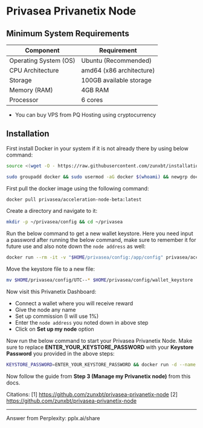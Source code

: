 # Privasea Privanetix Node

## Minimum System Requirements

| Component | Requirement |
|-----------|------------|
| Operating System (OS) | Ubuntu (Recommended) |
| CPU Architecture | amd64 (x86 architecture) |
| Storage | 100GB available storage |
| Memory (RAM) | 4GB RAM |
| Processor | 6 cores |

- You can buy VPS from PQ Hosting using cryptocurrency

## Installation

First install Docker in your system if it is not already there by using below command:

```bash
source <(wget -O - https://raw.githubusercontent.com/zunxbt/installation/main/docker.sh)
```

```bash
sudo groupadd docker && sudo usermod -aG docker $(whoami) && newgrp docker
```

First pull the docker image using the following command:

```bash
docker pull privasea/acceleration-node-beta:latest
```

Create a directory and navigate to it:

```bash
mkdir -p ~/privasea/config && cd ~/privasea
```

Run the below command to get a new wallet keystore. Here you need input a password after running the below command, make sure to remember it for future use and also note down the `node address` as well:

```bash
docker run --rm -it -v "$HOME/privasea/config:/app/config" privasea/acceleration-node-beta:latest ./node-calc new_keystore
```

Move the keystore file to a new file:

```bash
mv $HOME/privasea/config/UTC--* $HOME/privasea/config/wallet_keystore
```

Now visit this Privanetix Dashboard:
- Connect a wallet where you will receive reward
- Give the node any name
- Set up commission (I will use 1%)
- Enter the `node address` you noted down in above step
- Click on **Set up my node** option

Now run the below command to start your Privasea Privanetix Node. Make sure to replace **ENTER_YOUR_KEYSTORE_PASSWORD** with your **Keystore Password** you provided in the above steps:

```bash
KEYSTORE_PASSWORD=ENTER_YOUR_KEYSTORE_PASSWORD && docker run -d --name privanetix-node -v "$HOME/privasea/config:/app/config" -e KEYSTORE_PASSWORD=$KEYSTORE_PASSWORD privasea/acceleration-node-beta:latest
```

Now follow the guide from **Step 3 (Manage my Privanetix node)** from this docs.

Citations:
[1] https://github.com/zunxbt/privasea-privanetix-node
[2] https://github.com/zunxbt/privasea-privanetix-node

---
Answer from Perplexity: pplx.ai/share
